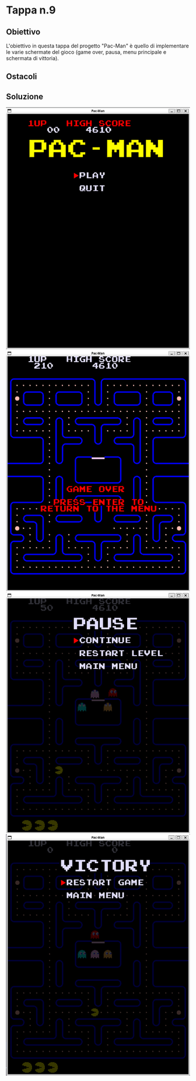 # Tappa n.9
## Obiettivo
L'obiettivo in questa tappa del progetto "Pac-Man" è quello di implementare le varie schermate del gioco (game over, pausa, menu principale e schermata di vittoria).
## Ostacoli

## Soluzione

![demo](mainmenu.png)
![demo](gameover.png)
![demo](pausemenu.png)  
![demo](victorymenu.png)